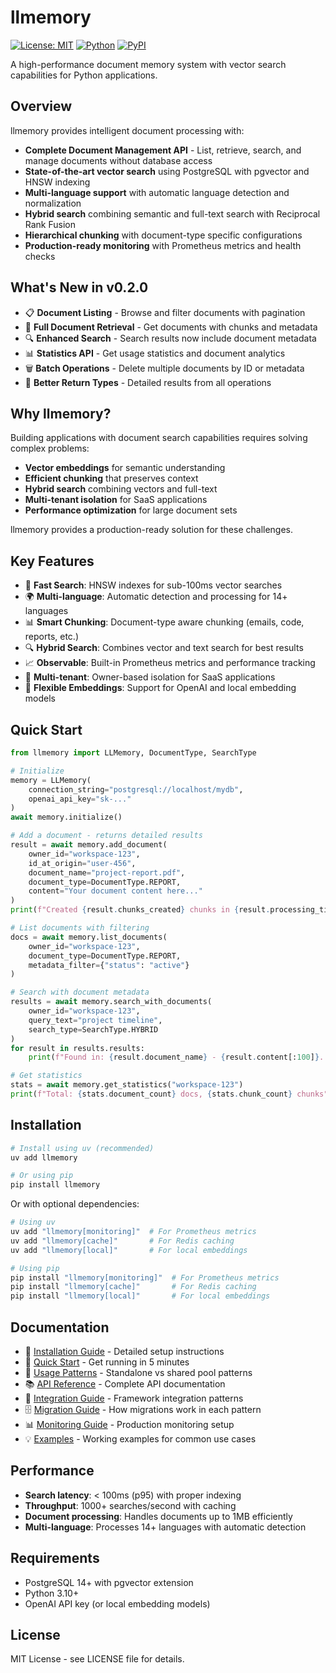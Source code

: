 # llmemory

[![License: MIT](https://img.shields.io/badge/License-MIT-blue.svg)](https://opensource.org/licenses/MIT)
[![Python](https://img.shields.io/pypi/pyversions/llmemory.svg)](https://pypi.org/project/llmemory/)
[![PyPI](https://img.shields.io/pypi/v/llmemory.svg)](https://pypi.org/project/llmemory/)

A high-performance document memory system with vector search capabilities for Python applications.

## Overview

llmemory provides intelligent document processing with:
- **Complete Document Management API** - List, retrieve, search, and manage documents without database access
- **State-of-the-art vector search** using PostgreSQL with pgvector and HNSW indexing
- **Multi-language support** with automatic language detection and normalization
- **Hybrid search** combining semantic and full-text search with Reciprocal Rank Fusion
- **Hierarchical chunking** with document-type specific configurations
- **Production-ready monitoring** with Prometheus metrics and health checks

## What's New in v0.2.0

- 📋 **Document Listing** - Browse and filter documents with pagination
- 📄 **Full Document Retrieval** - Get documents with chunks and metadata
- 🔍 **Enhanced Search** - Search results now include document metadata
- 📊 **Statistics API** - Get usage statistics and document analytics
- 🗑️ **Batch Operations** - Delete multiple documents by ID or metadata
- 🎯 **Better Return Types** - Detailed results from all operations

## Why llmemory?

Building applications with document search capabilities requires solving complex problems:

- **Vector embeddings** for semantic understanding
- **Efficient chunking** that preserves context
- **Hybrid search** combining vectors and full-text
- **Multi-tenant isolation** for SaaS applications
- **Performance optimization** for large document sets

llmemory provides a production-ready solution for these challenges.

## Key Features

- 🚀 **Fast Search**: HNSW indexes for sub-100ms vector searches
- 🌍 **Multi-language**: Automatic detection and processing for 14+ languages
- 📊 **Smart Chunking**: Document-type aware chunking (emails, code, reports, etc.)
- 🔍 **Hybrid Search**: Combines vector and text search for best results
- 📈 **Observable**: Built-in Prometheus metrics and performance tracking
- 🏢 **Multi-tenant**: Owner-based isolation for SaaS applications
- 🔌 **Flexible Embeddings**: Support for OpenAI and local embedding models

## Quick Start

```python
from llmemory import LLMemory, DocumentType, SearchType

# Initialize
memory = LLMemory(
    connection_string="postgresql://localhost/mydb",
    openai_api_key="sk-..."
)
await memory.initialize()

# Add a document - returns detailed results
result = await memory.add_document(
    owner_id="workspace-123",
    id_at_origin="user-456",
    document_name="project-report.pdf",
    document_type=DocumentType.REPORT,
    content="Your document content here..."
)
print(f"Created {result.chunks_created} chunks in {result.processing_time_ms}ms")

# List documents with filtering
docs = await memory.list_documents(
    owner_id="workspace-123",
    document_type=DocumentType.REPORT,
    metadata_filter={"status": "active"}
)

# Search with document metadata
results = await memory.search_with_documents(
    owner_id="workspace-123",
    query_text="project timeline",
    search_type=SearchType.HYBRID
)
for result in results.results:
    print(f"Found in: {result.document_name} - {result.content[:100]}...")

# Get statistics
stats = await memory.get_statistics("workspace-123")
print(f"Total: {stats.document_count} docs, {stats.chunk_count} chunks")
```

## Installation

```bash
# Install using uv (recommended)
uv add llmemory

# Or using pip
pip install llmemory
```

Or with optional dependencies:

```bash
# Using uv
uv add "llmemory[monitoring]"  # For Prometheus metrics
uv add "llmemory[cache]"       # For Redis caching
uv add "llmemory[local]"       # For local embeddings

# Using pip
pip install "llmemory[monitoring]"  # For Prometheus metrics
pip install "llmemory[cache]"       # For Redis caching
pip install "llmemory[local]"       # For local embeddings
```

## Documentation

- 📖 [Installation Guide](docs/installation.md) - Detailed setup instructions
- 🚀 [Quick Start](docs/quickstart.md) - Get running in 5 minutes
- 🎯 [Usage Patterns](docs/usage-patterns.md) - Standalone vs shared pool patterns
- 📚 [API Reference](docs/api-reference.md) - Complete API documentation
- 🔧 [Integration Guide](docs/integration-guide.md) - Framework integration patterns
- 🗄️ [Migration Guide](docs/migrations.md) - How migrations work in each pattern
- 📊 [Monitoring Guide](docs/monitoring.md) - Production monitoring setup
- 💡 [Examples](examples/) - Working examples for common use cases

## Performance

- **Search latency**: < 100ms (p95) with proper indexing
- **Throughput**: 1000+ searches/second with caching
- **Document processing**: Handles documents up to 1MB efficiently
- **Multi-language**: Processes 14+ languages with automatic detection

## Requirements

- PostgreSQL 14+ with pgvector extension
- Python 3.10+
- OpenAI API key (or local embedding models)

## License

MIT License - see LICENSE file for details.
